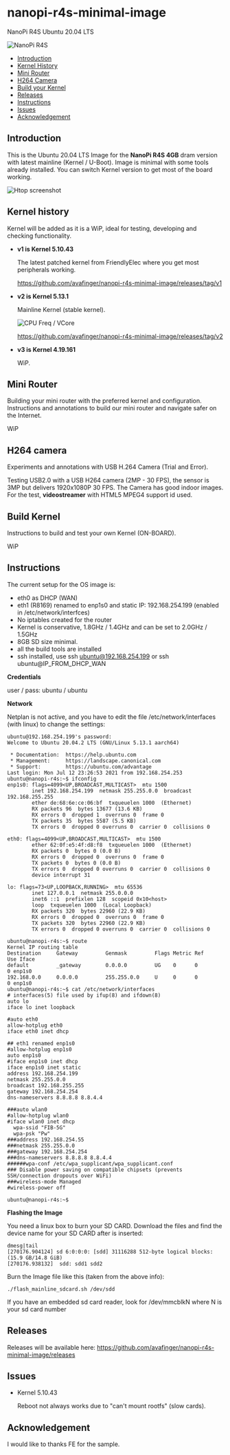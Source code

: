 # nanopi-r4s-minimal-image
NanoPi R4S Ubuntu 20.04 LTS

![NanoPi R4S](https://github.com/avafinger/nanopi-r4s-minimal-image/raw/main/nanopi-r4s-cam.jpg)

* [Introduction](#introduction)
* [Kernel History](#kernel-history)
* [Mini Router](#mini-router)
* [H264 Camera](#h264-camera)
* [Build your Kernel](#build-kernel)
* [Releases](#releases)
* [Instructions](#instructions)
* [Issues](#issues)
* [Acknowledgement](#acknowledgement)

## Introduction

This is the Ubuntu 20.04 LTS Image for the **NanoPi R4S 4GB** dram version with latest mainline (Kernel / U-Boot).
Image is minimal with some tools already installed. You can switch Kernel version to get most of the board working.

![Htop screenshot](https://github.com/avafinger/nanopi-r4s-minimal-image/raw/main/htop-nanopi-r4s.png)

## Kernel history

Kernel will be added as it is a WiP, ideal for testing, developing and checking functionality.

* **v1 is Kernel 5.10.43**

  The latest patched kernel from FriendlyElec where you get most peripherals working.
  
  https://github.com/avafinger/nanopi-r4s-minimal-image/releases/tag/v1

* **v2 is Kernel 5.13.1**

  Mainline Kernel (stable kernel).
  
  ![CPU Freq / VCore](https://github.com/avafinger/nanopi-r4s-minimal-image/raw/main/nanopi-r4s-htop.png)
  
  https://github.com/avafinger/nanopi-r4s-minimal-image/releases/tag/v2

* **v3 is Kernel 4.19.161**

  WiP.


## Mini Router

Building your mini router with the preferred kernel and configuration.
Instructions and annotations to build our mini router and navigate safer on the Internet.

WiP


## H264 camera

Experiments and annotations with USB H.264 Camera (Trial and Error).

Testing USB2.0 with a USB H264 camera (2MP - 30 FPS), the sensor is 3MP but delivers 1920x1080P 30 FPS. The Camera has good indoor images.
For the test, **videostreamer** with HTML5 MPEG4 support id used.



## Build Kernel

Instructions to build and test your own Kernel (ON-BOARD).

WiP



## Instructions

The current setup for the OS image is:

* eth0 as DHCP (WAN)
* eth1 (R8169) renamed to enp1s0 and static IP: 192.168.254.199 (enabled in /etc/network/interfces)
* No iptables created for the router
* Kernel is conservative, 1.8GHz / 1.4GHz and can be set to 2.0GHz / 1.5GHz
* 8GB SD size minimal.
* all the build tools are installed
* ssh installed, use ssh ubuntu@192.168.254.199 or ssh ubuntu@IP_FROM_DHCP_WAN

**Credentials**

user / pass: ubuntu / ubuntu

**Network**

Netplan is not active, and you have to edit the file /etc/network/interfaces (with linux) to change the settings:

    ubuntu@192.168.254.199's password: 
    Welcome to Ubuntu 20.04.2 LTS (GNU/Linux 5.13.1 aarch64)

     * Documentation:  https://help.ubuntu.com
     * Management:     https://landscape.canonical.com
     * Support:        https://ubuntu.com/advantage
    Last login: Mon Jul 12 23:26:53 2021 from 192.168.254.253
    ubuntu@nanopi-r4s:~$ ifconfig
    enp1s0: flags=4099<UP,BROADCAST,MULTICAST>  mtu 1500
            inet 192.168.254.199  netmask 255.255.0.0  broadcast 192.168.255.255
            ether de:68:6e:ce:06:bf  txqueuelen 1000  (Ethernet)
            RX packets 96  bytes 13677 (13.6 KB)
            RX errors 0  dropped 1  overruns 0  frame 0
            TX packets 35  bytes 5587 (5.5 KB)
            TX errors 0  dropped 0 overruns 0  carrier 0  collisions 0

    eth0: flags=4099<UP,BROADCAST,MULTICAST>  mtu 1500
            ether 62:0f:e5:4f:d8:f8  txqueuelen 1000  (Ethernet)
            RX packets 0  bytes 0 (0.0 B)
            RX errors 0  dropped 0  overruns 0  frame 0
            TX packets 0  bytes 0 (0.0 B)
            TX errors 0  dropped 0 overruns 0  carrier 0  collisions 0
            device interrupt 31  

    lo: flags=73<UP,LOOPBACK,RUNNING>  mtu 65536
            inet 127.0.0.1  netmask 255.0.0.0
            inet6 ::1  prefixlen 128  scopeid 0x10<host>
            loop  txqueuelen 1000  (Local Loopback)
            RX packets 320  bytes 22960 (22.9 KB)
            RX errors 0  dropped 0  overruns 0  frame 0
            TX packets 320  bytes 22960 (22.9 KB)
            TX errors 0  dropped 0 overruns 0  carrier 0  collisions 0

    ubuntu@nanopi-r4s:~$ route
    Kernel IP routing table
    Destination     Gateway         Genmask         Flags Metric Ref    Use Iface
    default         _gateway        0.0.0.0         UG    0      0        0 enp1s0
    192.168.0.0     0.0.0.0         255.255.0.0     U     0      0        0 enp1s0
    ubuntu@nanopi-r4s:~$ cat /etc/network/interfaces
    # interfaces(5) file used by ifup(8) and ifdown(8)
    auto lo
    iface lo inet loopback

    #auto eth0
    allow-hotplug eth0
    iface eth0 inet dhcp

    ## eth1 renamed enp1s0
    #allow-hotplug enp1s0
    auto enp1s0
    #iface enp1s0 inet dhcp
    iface enp1s0 inet static
    address 192.168.254.199
    netmask 255.255.0.0
    broadcast 192.168.255.255
    gateway 192.168.254.254
    dns-nameservers 8.8.8.8 8.8.4.4

    ###auto wlan0
    #allow-hotplug wlan0
    #iface wlan0 inet dhcp
      wpa-ssid "FIB-5G"
      wpa-psk "Pw"
    ###address 192.168.254.55
    ###netmask 255.255.0.0
    ###gateway 192.168.254.254
    ###dns-nameservers 8.8.8.8 8.8.4.4
    ######wpa-conf /etc/wpa_supplicant/wpa_supplicant.conf
    ### Disable power saving on compatible chipsets (prevents SSH/connection dropouts over WiFi)
    ###wireless-mode Managed
    #wireless-power off

    ubuntu@nanopi-r4s:~$ 

**Flashing the Image**

You need a linux box to burn your SD CARD.
Download the files and find the device name for your SD CARD after is inserted:

    dmesg|tail
    [270176.904124] sd 6:0:0:0: [sdd] 31116288 512-byte logical blocks: (15.9 GB/14.8 GiB)
    [270176.938132]  sdd: sdd1 sdd2

Burn the Image file like this (taken from the above info):

    ./flash_mainline_sdcard.sh /dev/sdd

If you have an embedded sd card reader, look for /dev/mmcblkN where N is your sd card number

## Releases

Releases will be available here: https://github.com/avafinger/nanopi-r4s-minimal-image/releases


## Issues

* Kernel 5.10.43

  Reboot not always works due to "can't mount rootfs" (slow cards).
  
 
 ## Acknowledgement 
 
 I would like to thanks FE for the sample. 
